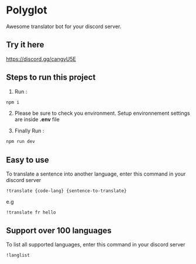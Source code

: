 # Polyglot
Awesome translator bot for your discord server.

## Try it here
https://discord.gg/cangyU5E

## Steps to run this project

1. Run :
```bash
npm i
```
2. Please be sure to check you environment. Setup environnement settings are inside **.env** file

3. Finally Run : 
```bash
npm run dev
```

## Easy to use
To translate a sentence into another language, enter this command in your discord server
```
!translate {code-lang} {sentence-to-translate}
```

e.g
```
!translate fr hello
```
## Support over 100 languages
To list all supported languages, enter this command in your discord server
```
!langlist
```

[link-author]: https://github.com/yaasiin-ayeva


